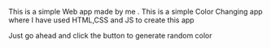 This is a simple Web app made by me .
This is a simple Color Changing app where
I have used HTML,CSS and JS to create this app

Just go ahead and click the button to generate random color